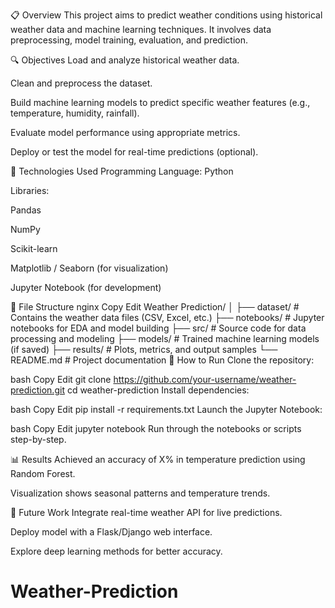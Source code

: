 📋 Overview
This project aims to predict weather conditions using historical weather data and machine learning techniques. It involves data preprocessing, model training, evaluation, and prediction.

🔍 Objectives
Load and analyze historical weather data.

Clean and preprocess the dataset.

Build machine learning models to predict specific weather features (e.g., temperature, humidity, rainfall).

Evaluate model performance using appropriate metrics.

Deploy or test the model for real-time predictions (optional).

🧰 Technologies Used
Programming Language: Python

Libraries:

Pandas

NumPy

Scikit-learn

Matplotlib / Seaborn (for visualization)

Jupyter Notebook (for development)

📁 File Structure
nginx
Copy
Edit
Weather Prediction/
│
├── dataset/                # Contains the weather data files (CSV, Excel, etc.)
├── notebooks/              # Jupyter notebooks for EDA and model building
├── src/                    # Source code for data processing and modeling
├── models/                 # Trained machine learning models (if saved)
├── results/                # Plots, metrics, and output samples
└── README.md               # Project documentation
🧪 How to Run
Clone the repository:

bash
Copy
Edit
git clone https://github.com/your-username/weather-prediction.git
cd weather-prediction
Install dependencies:

bash
Copy
Edit
pip install -r requirements.txt
Launch the Jupyter Notebook:

bash
Copy
Edit
jupyter notebook
Run through the notebooks or scripts step-by-step.

📊 Results
Achieved an accuracy of X% in temperature prediction using Random Forest.

Visualization shows seasonal patterns and temperature trends.

🚀 Future Work
Integrate real-time weather API for live predictions.

Deploy model with a Flask/Django web interface.

Explore deep learning methods for better accuracy.



# Weather-Prediction
